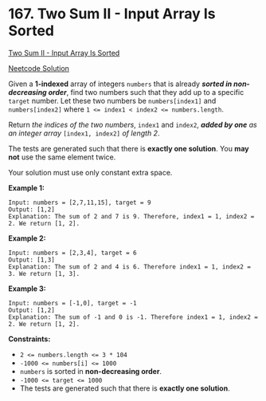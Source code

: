 # 167. Two Sum II - Input Array Is Sorted

[Two Sum II - Input Array Is Sorted](https://leetcode.com/problems/two-sum-ii-input-array-is-sorted/description/)

[Neetcode Solution](https://www.youtube.com/watch?v=cQ1Oz4ckceM&pp=ygUqbmVldGNvZGUgdHdvIHN1bSB0d28gaW5wdXQgYXJyYXkgaXMgc29ydGVk)

Given a <b>1-indexed</b> array of integers `numbers` that is already
<b><em>sorted in non-decreasing order</em></b>, find two numbers such that they
add up to a specific `target` number. Let these two numbers be `numbers[index1]`
and `numbers[index2]` where `1 <= index1 < index2 <= numbers.length`.

Return <em>the indices of the two numbers</em>, `index1` and `index2`,
<b><em>added by one</b> as an integer array</em> `[index1, index2]` <em>of
length 2</em>.

The tests are generated such that there is <b>exactly one solution</b>. You
<b>may not</b> use the same element twice.

Your solution must use only constant extra space.

**Example 1:**

```
Input: numbers = [2,7,11,15], target = 9
Output: [1,2]
Explanation: The sum of 2 and 7 is 9. Therefore, index1 = 1, index2 = 2. We return [1, 2].
```

**Example 2:**

```
Input: numbers = [2,3,4], target = 6
Output: [1,3]
Explanation: The sum of 2 and 4 is 6. Therefore index1 = 1, index2 = 3. We return [1, 3].
```

**Example 3:**

```
Input: numbers = [-1,0], target = -1
Output: [1,2]
Explanation: The sum of -1 and 0 is -1. Therefore index1 = 1, index2 = 2. We return [1, 2].
```

**Constraints:**

- `2 <= numbers.length <= 3 * 104`
- `-1000 <= numbers[i] <= 1000`
- `numbers` is sorted in <b>non-decreasing order</b>.
- `-1000 <= target <= 1000`
- The tests are generated such that there is <b>exactly one solution</b>.
